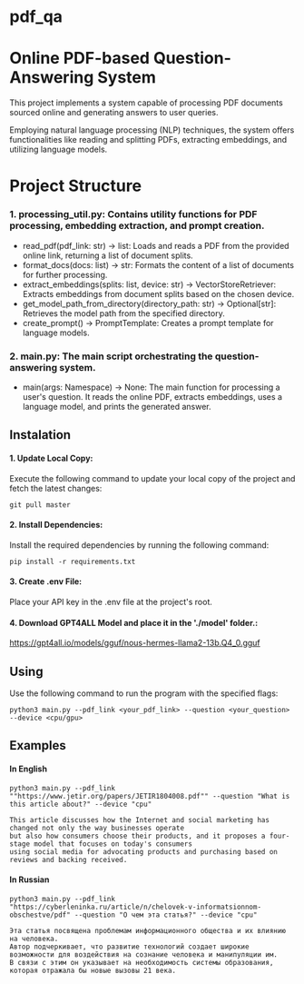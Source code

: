 # pdf_qa

# Online PDF-based Question-Answering System

This project implements a system capable of processing PDF documents sourced online and generating answers to user queries. 

Employing natural language processing (NLP) techniques, the system offers functionalities like reading and splitting PDFs, extracting embeddings, and utilizing language models.

# Project Structure

### **1. processing_util.py**: Contains utility functions for PDF processing, embedding extraction, and prompt creation.

- read_pdf(pdf_link: str) -> list: Loads and reads a PDF from the provided online link, returning a list of document splits.
- format_docs(docs: list) -> str: Formats the content of a list of documents for further processing.
- extract_embeddings(splits: list, device: str) -> VectorStoreRetriever: Extracts embeddings from document splits based on the chosen device.
- get_model_path_from_directory(directory_path: str) -> Optional[str]: Retrieves the model path from the specified directory.
- create_prompt() -> PromptTemplate: Creates a prompt template for language models.

### **2. main.py**: The main script orchestrating the question-answering system.

- main(args: Namespace) -> None: The main function for processing a user's question. It reads the online PDF, extracts embeddings, uses a language model, and prints the generated answer.

## Instalation

#### 1. Update Local Copy:

Execute the following command to update your local copy of the project and fetch the latest changes:
```
git pull master
```
#### 2. Install Dependencies:

Install the required dependencies by running the following command:
```
pip install -r requirements.txt
```
#### 3. Create .env File:

Place your API key in the .env file at the project's root.
#### 4. Download GPT4ALL Model and place it in the './model' folder.:

https://gpt4all.io/models/gguf/nous-hermes-llama2-13b.Q4_0.gguf

## Using

Use the following command to run the program with the specified flags:
```
python3 main.py --pdf_link <your_pdf_link> --question <your_question> --device <cpu/gpu>
```
## Examples

#### In English
```
python3 main.py --pdf_link ""https://www.jetir.org/papers/JETIR1804008.pdf"" --question "What is this article about?" --device "cpu"
```
```
This article discusses how the Internet and social marketing has changed not only the way businesses operate 
but also how consumers choose their products, and it proposes a four-stage model that focuses on today's consumers 
using social media for advocating products and purchasing based on reviews and backing received.
```
#### In Russian
```
python3 main.py --pdf_link "https://cyberleninka.ru/article/n/chelovek-v-informatsionnom-obschestve/pdf" --question "О чем эта статья?" --device "cpu"
```
```
Эта статья посвящена проблемам информационного общества и их влиянию на человека. 
Автор подчеркивает, что развитие технологий создает широкие возможности для воздействия на сознание человека и манипуляции им. 
В связи с этим он указывает на необходимость системы образования, которая отражала бы новые вызовы 21 века.
```